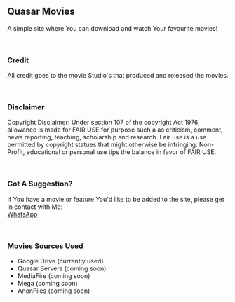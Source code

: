 ## Quasar Movies
A simple site where You can download and watch Your favourite movies!

<br>  

### Credit
All credit goes to the movie Studio's that produced and released the movies.

<br>  

### Disclaimer
Copyright Disclaimer: Under section 107 of the copyright Act 1976, allowance is made for FAIR USE for purpose such a as criticism, comment, news reporting, teaching, scholarship and research. Fair use is a use permitted by copyright statues that might otherwise be infringing. Non-Profit, educational or personal use tips the balance in favor of FAIR USE.

<br>  

### Got A Suggestion?
If You have a movie or feature You'd like to be added to the site, please get in contact with Me:  
[WhatsApp](https://instagram.com/quasar.developer)  

<br>  

### Movies Sources Used
- Google Drive (currently used)  
- Quasar Servers (coming soon)  
- MediaFire (coming soon)  
- Mega (coming soon)  
- AnonFiles (coming soon)  
